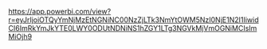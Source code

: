 https://app.powerbi.com/view?r=eyJrIjoiOTQyYmNjMzEtNGNiNC00NzZjLTk3NmYtOWM5NzI0NjE1N2I1IiwidCI6ImRkYmJkYTE0LWY0ODUtNDNiNS1hZGY1LTg3NGVkMjVmOGNiMCIsImMiOjh9
